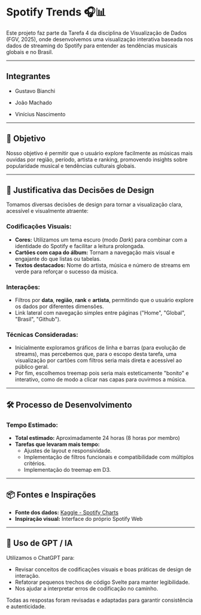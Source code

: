 # Spotify Trends 🎧📊

Este projeto faz parte da Tarefa 4 da disciplina de Visualização de Dados (FGV, 2025), onde desenvolvemos uma visualização interativa baseada nos dados de streaming do Spotify para entender as tendências musicais globais e no Brasil.

---

## Integrantes

- Gustavo Bianchi 

- João Machado 

- Vinícius Nascimento 

---

## 🎯 Objetivo

Nosso objetivo é permitir que o usuário explore facilmente as músicas mais ouvidas por região, período, artista e ranking, promovendo insights sobre popularidade musical e tendências culturais globais.

---

## 🧩 Justificativa das Decisões de Design

Tomamos diversas decisões de design para tornar a visualização clara, acessível e visualmente atraente:

### Codificações Visuais:
- **Cores:** Utilizamos um tema escuro (modo *Dark*) para combinar com a identidade do Spotify e facilitar a leitura prolongada.
- **Cartões com capa do álbum:** Tornam a navegação mais visual e engajante do que listas ou tabelas.
- **Textos destacados:** Nome do artista, música e número de streams em verde para reforçar o sucesso da música.

### Interações:
- Filtros por **data**, **região**, **rank** e **artista**, permitindo que o usuário explore os dados por diferentes dimensões.
- Link lateral com navegação simples entre páginas ("Home", "Global", "Brasil", "Github").

### Técnicas Consideradas:
- Inicialmente exploramos gráficos de linha e barras (para evolução de streams), mas percebemos que, para o escopo desta tarefa, uma visualização por cartões com filtros seria mais direta e acessível ao público geral.
- Por fim, escolhemos treemap pois seria mais esteticamente "bonito" e interativo, como de modo a clicar nas capas para ouvirmos a música.
---

## 🛠️ Processo de Desenvolvimento

### Tempo Estimado:
- **Total estimado:** Aproximadamente 24 horas (8 horas por membro)
- **Tarefas que levaram mais tempo:**
  - Ajustes de layout e responsividade.
  - Implementação de filtros funcionais e compatibilidade com múltiplos critérios.
  - Implementação do treemap em D3.

---

## 📦 Fontes e Inspirações

- **Fonte dos dados:** [Kaggle - Spotify Charts](https://www.kaggle.com/datasets/dhruvildave/spotify-charts)
- **Inspiração visual:** Interface do próprio Spotify Web 

---

## 🤖 Uso de GPT / IA

Utilizamos o ChatGPT para:
- Revisar conceitos de codificações visuais e boas práticas de design de interação.
- Refatorar pequenos trechos de código Svelte para manter legibilidade.
- Nos ajudar a interpretar erros de codificação no caminho.

Todas as respostas foram revisadas e adaptadas para garantir consistência e autenticidade.
